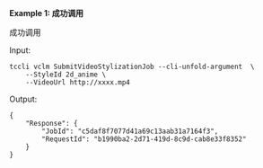 **Example 1: 成功调用**

成功调用

Input: 

```
tccli vclm SubmitVideoStylizationJob --cli-unfold-argument  \
    --StyleId 2d_anime \
    --VideoUrl http://xxxx.mp4
```

Output: 
```
{
    "Response": {
        "JobId": "c5daf8f7077d41a69c13aab31a7164f3",
        "RequestId": "b1990ba2-2d71-419d-8c9d-cab8e33f8352"
    }
}
```

